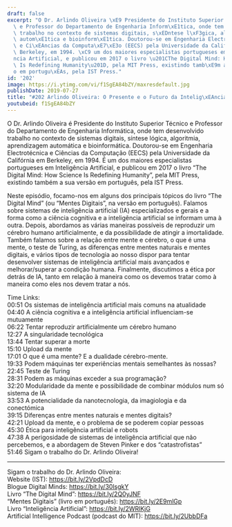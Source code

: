 ```yaml
---
draft: false
excerpt: "O Dr. Arlindo Oliveira \xE9 Presidente do Instituto Superior T\xE9cnico\
  \ e Professor do Departamento de Engenharia Inform\xE1tica, onde tem desenvolvido\
  \ trabalho no contexto de sistemas digitais, s\xEDntese l\xF3gica, algoritmia, aprendizagem\
  \ autom\xE1tica e bioinform\xE1tica. Doutorou-se em Engenharia Electrot\xE9cnica\
  \ e Ci\xEAncias da Computa\xE7\xE3o (EECS) pela Universidade da Calif\xF3rnia em\
  \ Berkeley, em 1994. \xC9 um dos maiores especialistas portugueses em Intelig\xEA\
  ncia Artificial, e publicou em 2017 o livro \u201CThe Digital Mind: How Science\
  \ Is Redefining Humanity\u201D, pela MIT Press, existindo tamb\xE9m a sua vers\xE3\
  o em portugu\xEAs, pela IST Press."
id: '202'
image: https://i.ytimg.com/vi/f1SgEA84bZY/maxresdefault.jpg
publishDate: 2019-07-27
title: "#202 Arlindo Oliveira: O Presente e o Futuro da Intelig\xEAncia Artificial"
youtubeid: f1SgEA84bZY
---
```

<div class="timelinks">

O Dr. Arlindo Oliveira é Presidente do Instituto Superior Técnico e Professor do Departamento de Engenharia Informática, onde tem desenvolvido trabalho no contexto de sistemas digitais, síntese lógica, algoritmia, aprendizagem automática e bioinformática. Doutorou-se em Engenharia Electrotécnica e Ciências da Computação (EECS) pela Universidade da Califórnia em Berkeley, em 1994. É um dos maiores especialistas portugueses em Inteligência Artificial, e publicou em 2017 o livro “The Digital Mind: How Science Is Redefining Humanity”, pela MIT Press, existindo também a sua versão em português, pela IST Press.

Neste episódio, focamo-nos em alguns dos principais tópicos do livro “The Digital Mind” (ou “Mentes Digitais”, na versão em português). Falamos sobre sistemas de inteligência artificial (IA) especializados e gerais e a forma como a ciência cognitiva e a inteligência artificial se informam uma à outra. Depois, abordamos as várias maneiras possíveis de reproduzir um cérebro humano artificialmente, e da possibilidade de atingir a imortalidade. Também falamos sobre a relação entre mente e cérebro, o que é uma mente, o teste de Turing, as diferenças entre mentes naturais e mentes digitais, e vários tipos de tecnologia ao nosso dispor para tentar desenvolver sistemas de inteligência artificial mais avançados e melhorar/superar a condição humana. Finalmente, discutimos a ética por detrás de IA, tanto em relação à maneira como os devemos tratar como à maneira como eles nos devem tratar a nós.

Time Links:  
<time>00:51</time> Os sistemas de inteligência artificial mais comuns na atualidade  
<time>04:40</time> A ciência cognitiva e a inteligência artificial influenciam-se mutuamente                                                 
<time>06:22</time> Tentar reproduzir artificialmente um cérebro humano                                               
<time>12:27</time> A singularidade tecnológica                                                  
<time>13:44</time> Tentar superar a morte                                               
<time>15:10</time> Upload da mente                                                
<time>17:01</time> O que é uma mente? E a dualidade cérebro-mente.  
<time>19:33</time> Podem máquinas ter experiências mentais semelhantes às nossas?  
<time>22:45</time> Teste de Turing  
<time>28:31</time> Podem as máquinas exceder a sua programação?  
<time>32:20</time> Modularidade da mente e possibilidade de combinar módulos num só sistema de IA  
<time>33:53</time> A potencialidade da nanotecnologia, da imagiologia e da conectómica  
<time>39:15</time> Diferenças entre mentes naturais e mentes digitais?  
<time>42:21</time> Upload da mente, e o problema de se poderem copiar pessoas  
<time>45:30</time> Ética para inteligência artificial e robots  
<time>47:38</time> A perigosidade de sistemas de inteligência artificial que não percebemos, e a abordagem de Steven Pinker e dos “catastrofistas”    
<time>51:46</time> Sigam o trabalho do Dr. Arlindo Oliveira!

---

Sigam o trabalho do Dr. Arlindo Oliveira:  
Website (IST): https://bit.ly/2VpdDcD  
Blogue Digital Minds: https://bit.ly/30lsgkY  
Livro “The Digital Mind”: https://bit.ly/2Q0yJNF  
“Mentes Digitais” (livro em português): https://bit.ly/2E9mlGp  
Livro “Inteligência Artificial”: https://bit.ly/2WRlKjG  
Artificial Intelligence Podcast (podcast do MIT): https://bit.ly/2UbbDFa
</div>

